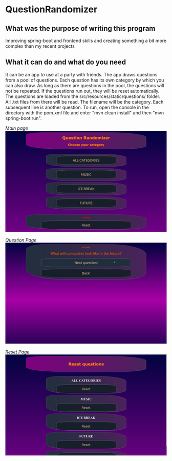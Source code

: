 # QuestionRandomizer

## What was the purpose of writing this program
Improving spring-boot and frontend skills and creating something a bit more complex than my recent projects


## What it can do and what do you need
It can be an app to use at a party with friends. The app draws questions from a pool of questions. Each question has its own category by which you can also draw. As long as there are questions in the pool, the questions will not be repeated. If the questions run out, they will be reset automatically. The questions are loaded from the src/resources/static/questions/ folder. All .txt files from there will be read. The filename will be the category. Each subsequent line is another question. To run, open the console in the directory with the pom.xml file and enter "mvn clean install" and then "mvn spring-boot:run".


_Main page_ \
![Main page](./screenshots/screen1.png)

_Question Page_ \
![Question Page](./screenshots/screen2.png)

_Reset Page_ \
![Reset Page](./screenshots/screen3.png)